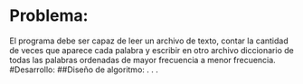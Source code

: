 # Problema:
El programa debe ser capaz de leer un archivo de texto, contar la cantidad de veces que aparece cada palabra y escribir en otro archivo diccionario de todas las palabras ordenadas de mayor frecuencia a menor frecuencia.
#Desarrollo:
##Diseño de algoritmo:
.
.
.
